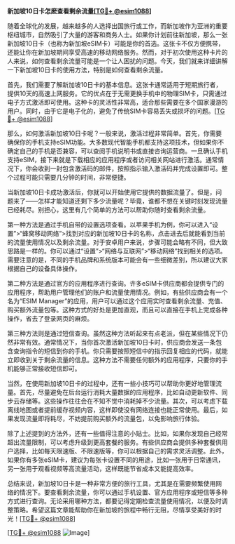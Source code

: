 **新加坡10日卡怎麽查看剩余流量[[TG💪+ @esim1088](https://t.me/s/esim1088)]**

随着全球化的发展，越来越多的人选择出国旅行或工作，而新加坡作为亚洲的重要枢纽城市，自然吸引了大量的游客和商务人士。如果你计划前往新加坡，那么一张新加坡10日卡（也称为新加坡eSIM卡）可能是你的首选。这张卡不仅方便携带，还能让你在新加坡期间享受高速的移动网络服务。然而，对于初次使用这种卡片的人来说，如何查看剩余流量可能是一个让人困扰的问题。今天，我们就来详细讲解一下新加坡10日卡的使用方法，特别是如何查看剩余流量。

首先，我们需要了解新加坡10日卡的基本信息。这张卡通常适用于短期旅行者，提供10天的高速上网服务。它的优点在于无需更换手机中的物理SIM卡，只需通过电子方式激活即可使用。这种卡的灵活性非常高，适合那些需要在多个国家漫游的用户。同时，由于它是电子化的，避免了传统SIM卡容易丢失或损坏的问题。[[TG💪+ @esim1088](https://t.me/s/esim1088)]

那么，如何激活新加坡10日卡呢？一般来说，激活过程非常简单。首先，你需要确保你的手机支持eSIM功能。大多数现代智能手机都支持这项技术，但如果你不确定自己的手机是否兼容，可以查阅手机说明书或直接咨询运营商。一旦确认手机支持eSIM，接下来就是下载相应的应用程序或者访问相关网站进行激活。通常情况下，你会收到一封包含激活码的邮件，按照指示输入激活码并完成设置即可。整个过程可能只需要几分钟的时间，非常便捷。

当新加坡10日卡成功激活后，你就可以开始使用它提供的数据流量了。但是，问题来了——怎样才能知道还剩下多少流量呢？毕竟，谁都不想在关键时刻发现流量已经耗尽。别担心，这里有几个简单的方法可以帮助你随时查看剩余流量。

第一种方法是通过手机自带的设置选项查看。以苹果手机为例，你可以进入“设置”>“蜂窝移动网络”>找到对应的新加坡10日卡的名称，点击进去后就能看到当前的流量使用情况以及剩余流量。对于安卓用户来说，步骤可能会略有不同，但大致思路是一样的。你可以通过“设置”>“网络与互联网”>“移动网络”找到相关的选项。需要注意的是，不同的手机品牌和系统版本可能会有一些细微差别，所以建议大家根据自己的设备具体操作。

第二种方法是通过官方的应用程序进行查询。许多eSIM卡供应商都会提供专门的应用程序，帮助用户管理他们的账户和流量使用情况。例如，有些供应商会有一个名为“ESIM Manager”的应用，用户可以通过这个应用实时查看剩余流量、充值、购买额外流量包等。这种方式的好处是更加直观，而且可以直接在手机上完成各种操作，省去了登录网页的麻烦。

第三种方法则是通过短信查询。虽然这种方法听起来有点老派，但在某些情况下仍然非常有效。通常情况下，当你首次激活新加坡10日卡时，供应商会发送一条包含查询指令的短信到你的手机。你只需要按照短信中的指示回复相应的代码，就能立即收到关于剩余流量的信息。这种方法不需要任何额外的应用程序，只要你的手机能够正常接收短信即可。

当然，在使用新加坡10日卡的过程中，还有一些小技巧可以帮助你更好地管理流量。首先，尽量避免在后台运行消耗大量数据的应用程序，比如自动更新软件、同步云存储等。这些操作往往会在不知不觉中消耗掉不少流量。其次，可以考虑下载离线地图或者提前缓存视频内容，这样即使没有网络连接也能正常使用。最后，如果发现流量即将耗尽，不妨提前购买额外的流量包，以免影响旅行体验。

除了上述提到的方法外，还有一些值得注意的小贴士。比如，如果你发现自己经常超出流量限制，可以考虑升级到更高套餐的服务。有些供应商会提供多种套餐供用户选择，比如每天限速版、不限速版等，你可以根据自己的需求灵活调整。此外，如果你有多张eSIM卡，建议为每张卡设置不同的用途，比如一张用于日常通讯，另一张用于观看视频等高流量活动，这样既能节省成本又能提高效率。

总结来说，新加坡10日卡是一种非常方便的旅行工具，尤其是在需要频繁使用网络的情况下。要查看剩余流量，你可以通过手机设置、官方应用程序或短信等多种方式进行查询。无论采用哪种方法，都要记得定期检查流量使用情况，以便及时调整策略。希望这篇文章能帮助你在新加坡的旅程中畅行无阻，尽情享受美好的时光！[[TG💪+ @esim1088](https://t.me/s/esim1088)]

[[TG💪+ @esim1088](https://t.me/s/esim1088) ![Image](https://i.postimg.cc/4NQfJmqS/Snipaste-2025-05-13-00-14-12.png)]